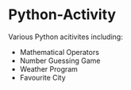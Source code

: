 # Python-Activity

Various Python acitivites including:
- Mathematical Operators
- Number Guessing Game
- Weather Program
- Favourite City 
